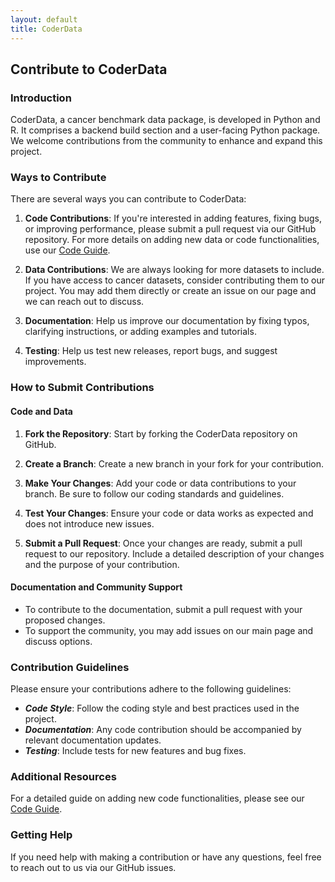 ```yaml
---
layout: default
title: CoderData
---
```


<link rel="stylesheet" href="assets/css/style.css">

## Contribute to CoderData

### Introduction
CoderData, a cancer benchmark data package, is developed in Python and R. It comprises a backend build section and a user-facing Python package. We welcome contributions from the community to enhance and expand this project.

### Ways to Contribute
There are several ways you can contribute to CoderData:

1. **Code Contributions**: If you're interested in adding features, fixing bugs, or improving performance, please submit a pull request via our GitHub repository. For more details on adding new data or code functionalities, use our [Code Guide](/add_code_guide.md).

2. **Data Contributions**: We are always looking for more datasets to include. If you have access to cancer datasets, consider contributing them to our project. You may add them directly or create an issue on our page and we can reach out to discuss.

3. **Documentation**: Help us improve our documentation by fixing typos, clarifying instructions, or adding examples and tutorials.

4. **Testing**: Help us test new releases, report bugs, and suggest improvements.

### How to Submit Contributions

#### Code and Data
1. **Fork the Repository**: Start by forking the CoderData repository on GitHub.

2. **Create a Branch**: Create a new branch in your fork for your contribution.

3. **Make Your Changes**: Add your code or data contributions to your branch. Be sure to follow our coding standards and guidelines.

4. **Test Your Changes**: Ensure your code or data works as expected and does not introduce new issues.

5. **Submit a Pull Request**: Once your changes are ready, submit a pull request to our repository. Include a detailed description of your changes and the purpose of your contribution.

#### Documentation and Community Support
- To contribute to the documentation, submit a pull request with your proposed changes.
- To support the community, you may add issues on our main page and discuss options.

### Contribution Guidelines

Please ensure your contributions adhere to the following guidelines:

- ***Code Style***: Follow the coding style and best practices used in the project.
- ***Documentation***: Any code contribution should be accompanied by relevant documentation updates.
- ***Testing***: Include tests for new features and bug fixes.

### Additional Resources

For a detailed guide on adding new code functionalities, please see our [Code Guide](/add_code_guide.md).

### Getting Help

If you need help with making a contribution or have any questions, feel free to reach out to us via our GitHub issues.
